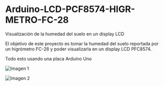 # Arduino-LCD-PCF8574-HIGR-METRO-FC-28
Visualización de la humedad del suelo en un display LCD

El objetivo de este proyecto es tomar la humedad del suelo reportada por un higrómetro FC-28 y poder visualizarla en un display LCD PFC8574. 

Todo esto usando una placa Arduino Uno

![Imagen 1](http://moviltracing.com/iot/images/20180523_213204.jpg)

![Imagen 2](http://moviltracing.com/iot/images/20180523_213213.jpg)

